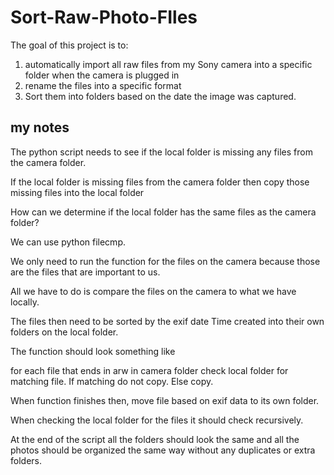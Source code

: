 # Sort-Raw-Photo-FIles

The goal of this project is to:
1. automatically import all raw files from my Sony camera into a specific folder when the camera is plugged in
2. rename the files into a specific format
3. Sort them into folders based on the date the image was captured.

## my notes

The python script needs to see if the local folder is missing any files from the camera folder. 

If the local folder is missing files from the camera folder then copy those missing files into the local folder

How can we determine if the local folder has the same files as the camera folder? 

We can use python filecmp. 

We only need to run the function for the files on the camera because those are the files that are important to us. 

All we have to do is compare the files on the camera to what we have locally. 

The files then need to be sorted by the exif date Time created into their own folders on the local folder. 

The function should look something like

for each file that ends in arw in camera folder check local folder for matching file. If matching do not copy. Else copy. 

When function finishes then, move file based on exif data to its own folder. 

When checking the local folder for the files it should check recursively. 


At the end of the script all the folders should look the same and all the photos should be organized the same way without any duplicates or extra folders. 
